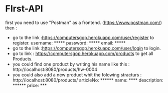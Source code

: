 # FIrst-API

first you need to use "Postman" as a frontend. (https://www.postman.com/)
then :
- go to the link :https://computersgop.herokuapp.com/user/register to register.
        username: *****
        password: *****
        email: *****
- go to the link :https://computersgop.herokuapp.com/user/login to login.
- go to link : https://computersgop.herokuapp.com/products to get all Products.
- you could find one product by writing his name like this : http://localhost:8080/products/hw-0004
- you could also add a new product whit the folowing stracturs :
    http://localhost:8080/products/
        articleNo: ******
        name: ****
        description: ******
        price: ***
      
      
  
